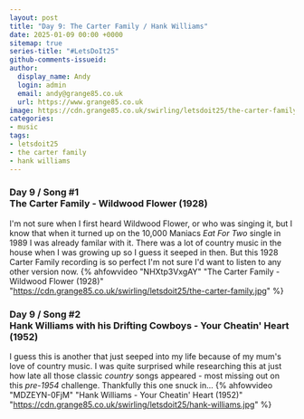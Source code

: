 ```yaml
---
layout: post
title: "Day 9: The Carter Family / Hank Williams"
date: 2025-01-09 00:00 +0000
sitemap: true
series-title: "#LetsDoIt25"
github-comments-issueid:
author:
  display_name: Andy
  login: admin
  email: andy@grange85.co.uk
  url: https://www.grange85.co.uk
image: https://cdn.grange85.co.uk/swirling/letsdoit25/the-carter-family.jpg
categories:
- music
tags:
- letsdoit25
- the carter family
- hank williams
---
```


### Day 9 / Song #1<br/>The Carter Family - Wildwood Flower (1928) 
I'm not sure when I first heard Wildwood Flower, or who was singing it, but I know that when it turned up on the 10,000 Maniacs _Eat For Two_ single in 1989 I was already familar with it. There was a lot of country music in the house when I was growing up so I guess it seeped in then. But this 1928 Carter Family recording is so perfect I'm not sure I'd want to listen to any other version now.
{% ahfowvideo "NHXtp3VxgAY" "The Carter Family - Wildwood Flower (1928)" "https://cdn.grange85.co.uk/swirling/letsdoit25/the-carter-family.jpg"  %}

### Day 9 / Song #2<br/>Hank Williams with his Drifting Cowboys - Your Cheatin' Heart (1952)
I guess this is another that just seeped into my life because of my mum's love of country music. I was quite surprised while researching this at just how late all those classic _country_ songs appeared - most missing out on this _pre-1954_ challenge. Thankfully this one snuck in...
{% ahfowvideo "MDZEYN-0FjM" "Hank Williams - Your Cheatin' Heart (1952)" "https://cdn.grange85.co.uk/swirling/letsdoit25/hank-williams.jpg" %}



